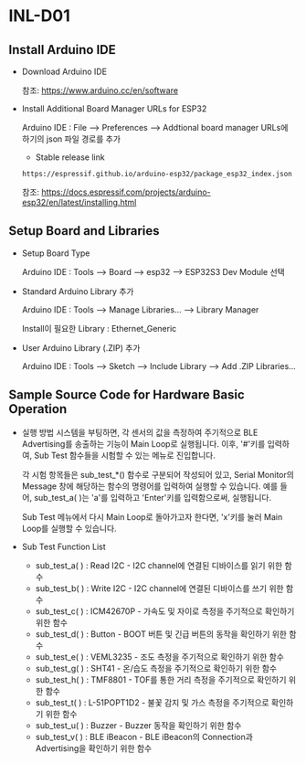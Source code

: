 # INL-D01

## Install Arduino IDE
- Download Arduino IDE

  참조: <https://www.arduino.cc/en/software>
- Install Additional Board Manager URLs for ESP32

  Arduino IDE : File --> Preferences --> Addtional board manager URLs에 하기의 json 파일 경로를 추가

  - Stable release link
  ```
  https://espressif.github.io/arduino-esp32/package_esp32_index.json
  ```

  참조: <https://docs.espressif.com/projects/arduino-esp32/en/latest/installing.html>

## Setup Board and Libraries
- Setup Board Type

  Arduino IDE : Tools --> Board --> esp32 --> ESP32S3 Dev Module 선택

- Standard Arduino Library 추가

  Arduino IDE : Tools --> Manage Libraries... --> Library Manager

  Install이 필요한 Library : Ethernet_Generic

- User Arduino Library (.ZIP) 추가

  Arduino IDE : Tools --> Sketch --> Include Library --> Add .ZIP Libraries...
## Sample Source Code for Hardware Basic Operation
- 실행 방법
  시스템을 부팅하면, 각 센서의 값을 측정하여 주기적으로 BLE Advertising를 송출하는 기능이 Main Loop로 실행됩니다. 이후, '#'키를 입력하여, Sub Test 함수들을 시험할 수 있는 메뉴로 진입합니다.

  각 시험 항목들은 sub_test_*() 함수로 구분되어 작성되어 있고, Serial Monitor의 Message 창에 해당하는 함수의 명령어를 입력하여 실행할 수 있습니다. 예를 들어, sub_test_a( )는 'a'를 입력하고 'Enter'키를 입력함으로써, 실행됩니다.

  Sub Test 메뉴에서 다시 Main Loop로 돌아가고자 한다면, 'x'키를 눌러 Main Loop를 실행할 수 있습니다.

- Sub Test Function List
  - sub_test_a( ) : Read I2C - I2C channel에 연결된 디바이스를 읽기 위한 함수
  - sub_test_b( ) : Write I2C - I2C channel에 연결된 디바이스를 쓰기 위한 함수
  - sub_test_c( ) : ICM42670P - 가속도 및 자이로 측정을 주기적으로 확인하기 위한 함수
  - sub_test_d( ) : Button - BOOT 버튼 및 긴급 버튼의 동작을 확인하기 위한 함수
  - sub_test_e( ) : VEML3235 - 조도 측정을 주기적으로 확인하기 위한 함수
  - sub_test_g( ) : SHT41 - 온/습도 측정을 주기적으로 확인하기 위한 함수
  - sub_test_h( ) : TMF8801 - TOF를 통한 거리 측정을 주기적으로 확인하기 위한 함수
  - sub_test_t( ) : L-51POPT1D2 - 불꽃 감지 및 가스 측정을 주기적으로 확인하기 위한 함수
  - sub_test_u( ) : Buzzer - Buzzer 동작을 확인하기 위한 함수
  - sub_test_v( ) : BLE iBeacon - BLE iBeacon의 Connection과 Advertising을 확인하기 위한 함수


